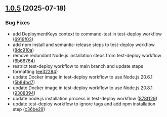 ## [1.0.5](https://github.com/Vectrionyx/orb-semantic-dotnet/compare/v1.0.4...v1.0.5) (2025-07-18)


### Bug Fixes

* add DeploymentKeys context to command-test in test-deploy workflow ([6919f03](https://github.com/Vectrionyx/orb-semantic-dotnet/commit/6919f03ece6e845c2cca4e3e5fb7ca1fa6c44829))
* add npm install and semantic-release steps to test-deploy workflow ([8dc910a](https://github.com/Vectrionyx/orb-semantic-dotnet/commit/8dc910abdcc4b3af98a952b52860dcf56b154b73))
* remove redundant Node.js installation steps from test-deploy workflow ([6b66764](https://github.com/Vectrionyx/orb-semantic-dotnet/commit/6b667645354c6b6b4968402323c1650d23eae749))
* restrict test-deploy workflow to main branch and update steps formatting ([ee32284](https://github.com/Vectrionyx/orb-semantic-dotnet/commit/ee32284fedfe2a7fea8c27715fb927d350799a74))
* update Docker image in test-deploy workflow to use Node.js 20.6.1 ([5b84bd7](https://github.com/Vectrionyx/orb-semantic-dotnet/commit/5b84bd77e90d9d16c851940fbf61335a44d2b49b))
* update Docker image in test-deploy workflow to use Node.js 20.8.1 ([9308394](https://github.com/Vectrionyx/orb-semantic-dotnet/commit/93083945158d16f3cb6e494cd976d13fac26f57d))
* update node.js installation process in test-deploy workflow ([878f129](https://github.com/Vectrionyx/orb-semantic-dotnet/commit/878f129b7b6649b3776764612d5daf58a8e3ec74))
* update test-deploy workflow to ignore tags and add npm installation step ([c36be29](https://github.com/Vectrionyx/orb-semantic-dotnet/commit/c36be294fe85e89ce25c5851cfc9e9ec0c77a173))

